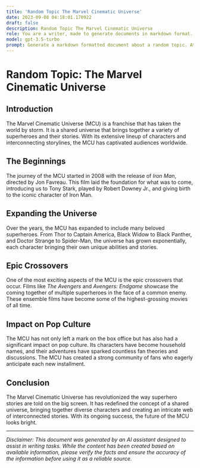 ```yaml
---
title: 'Random Topic The Marvel Cinematic Universe'
date: 2023-09-08 04:18:01.170922
draft: false
description: Random Topic The Marvel Cinematic Universe
role: You are a writer, made to generate documents in markdown format. It is very important that all of the documents you generate are in valid markdown format.
model: gpt-3.5-turbo
prompt: Generate a markdown formatted document about a random topic. At the bottom, include a disclaimer explaining that the document was generated by you. The first line of the document should be the title. Make sure that the entire document is in proper markdown format, using a mix of various tags to make the document visually appealing.
---
```


# Random Topic: The Marvel Cinematic Universe

## Introduction

The Marvel Cinematic Universe (MCU) is a franchise that has taken the world by storm. It is a shared universe that brings together a variety of superheroes and their stories. With its extensive lineup of characters and interconnecting storylines, the MCU has captivated audiences worldwide.

## The Beginnings

The journey of the MCU started in 2008 with the release of *Iron Man*, directed by Jon Favreau. This film laid the foundation for what was to come, introducing us to Tony Stark, played by Robert Downey Jr., and giving birth to the iconic character of Iron Man.

## Expanding the Universe

Over the years, the MCU has expanded to include many beloved superheroes. From Thor to Captain America, Black Widow to Black Panther, and Doctor Strange to Spider-Man, the universe has grown exponentially, each character bringing their own unique abilities and stories.

## Epic Crossovers

One of the most exciting aspects of the MCU is the epic crossovers that occur. Films like *The Avengers* and *Avengers: Endgame* showcase the coming together of multiple superheroes in the face of a common enemy. These ensemble films have become some of the highest-grossing movies of all time.

## Impact on Pop Culture

The MCU has not only left a mark on the box office but has also had a significant impact on pop culture. Its characters have become household names, and their adventures have sparked countless fan theories and discussions. The MCU has created a strong community of fans who eagerly anticipate each new installment.

## Conclusion

The Marvel Cinematic Universe has revolutionized the way superhero stories are told on the big screen. It has redefined the concept of a shared universe, bringing together diverse characters and creating an intricate web of interconnected stories. With its ongoing success, the future of the MCU looks bright.

---

*Disclaimer: This document was generated by an AI assistant designed to assist in writing tasks. While the content has been created based on available information, please verify the facts and ensure the accuracy of the information before using it as a reliable source.*